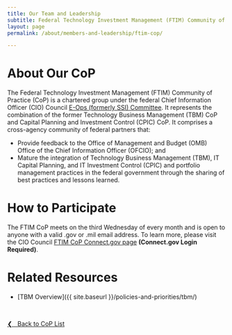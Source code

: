 ```yaml
---
title: Our Team and Leadership
subtitle: Federal Technology Investment Management (FTIM) Community of Practice
layout: page
permalink: /about/members-and-leadership/ftim-cop/

---
```

# About Our CoP
The Federal Technology Investment Management (FTIM) Community of Practice (CoP) is a chartered group under the federal Chief Information Officer (CIO) Council [E-Ops (formerly SSI) Committee](https://www.cio.gov/about/members-and-leadership/e-ops/). It represents the combination of the former Technology Business Management (TBM) CoP and Capital Planning and Investment Control (CPIC) CoP.  It comprises a cross-agency community of federal partners that:
- Provide feedback to the Office of Management and Budget (OMB) Office of the Chief Information Officer (OFCIO); and
- Mature the integration of Technology Business Management (TBM),  IT Capital Planning, and IT Investment Control (CPIC) and portfolio management practices in the federal government through the sharing of best practices and lessons learned.

# How to Participate
The FTIM CoP meets on the third Wednesday of every month and is open to anyone with a valid .gov or .mil email address. To learn more, please visit the CIO Council [FTIM CoP Connect.gov page](https://community.connect.gov/x/YAWIRg) **(Connect.gov Login Required)**.

# Related Resources
* [TBM Overview]({{ site.baseurl }}/policies-and-priorities/tbm/)

&nbsp;

<a href="{{site.baseurl}}/about/members-and-leadership/#council-committees">&#10094; &nbsp; Back to CoP List</a><br>
